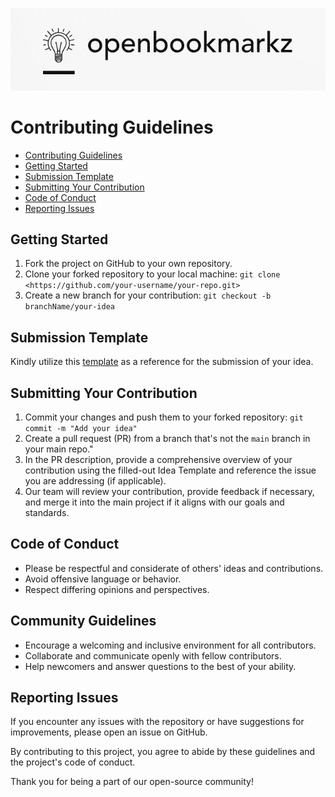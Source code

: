 
![openBookmarkz logo](https://github.com/openBookmarkz/.github/blob/main/profile/logo+name.png?raw=true)

# Contributing Guidelines

- [Contributing Guidelines](#contributing-guidelines)
- [Getting Started](#getting-started)
- [Submission Template](#submission-template)
- [Submitting Your Contribution](#submitting-your-contribution)
- [Code of Conduct](#code-of-conduct)
- [Reporting Issues](#reporting-issues)

## Getting Started

1. Fork the project on GitHub to your own repository.
2. Clone your forked repository to your local machine: `git clone <https://github.com/your-username/your-repo.git>`
3. Create a new branch for your contribution: `git checkout -b branchName/your-idea`

## Submission Template

Kindly utilize this [template](https://github.com/openBookmarkz/ideas/tree/main/ideaTemplate) as a reference for the submission of your idea.

## Submitting Your Contribution

1. Commit your changes and push them to your forked repository: `git commit -m "Add your idea"`
2. Create a pull request (PR) from a branch that's not the `main` branch in your main repo."
3. In the PR description, provide a comprehensive overview of your contribution using the filled-out Idea Template and reference the issue you are addressing (if applicable).
4. Our team will review your contribution, provide feedback if necessary, and merge it into the main project if it aligns with our goals and standards.

## Code of Conduct

- Please be respectful and considerate of others' ideas and contributions.
- Avoid offensive language or behavior.
- Respect differing opinions and perspectives.

## Community Guidelines

- Encourage a welcoming and inclusive environment for all contributors.
- Collaborate and communicate openly with fellow contributors.
- Help newcomers and answer questions to the best of your ability.

## Reporting Issues

If you encounter any issues with the repository or have suggestions for improvements, please open an issue on GitHub.

By contributing to this project, you agree to abide by these guidelines and the project's code of conduct.

Thank you for being a part of our open-source community!
